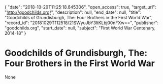 {
  "date": "2018-10-29T11:25:18.645306", 
  "open_access": true, 
  "target_url": "http://goodchilds.org/", 
  "description": null, 
  "end_date": null, 
  "title": "Goodchilds of Grundisburgh, The: Four Brothers in the First World War", 
  "record_id": "20181029T112518/21SWyuJbY3ltKLbj00nFXw==", 
  "publisher": "goodchilds.org", 
  "start_date": null, 
  "subject": "First World War Centenary, 2014-18"
}

# Goodchilds of Grundisburgh, The: Four Brothers in the First World War

None